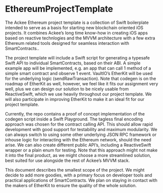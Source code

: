 # EthereumProjectTemplate

The Ackee Ethereum project template is a collection of Swift boilerplate intended to serve as a basis for starting new blockchain oriented iOS projects. It combines Ackee’s long time know-how in creating iOS apps based on reactive technlogies and the MVVM architecture with a few extra Ethereum related tools designed for seamless interaction with SmartContracts..

The project template will include a Swift script for generating a typesafe Swift API to individual SmartContracts, based on their ABI. A simple example app will be implemented, e.g. an app that can call 1 method of a simple smart contract and observe 1 event. VaultIO’s EtherKit will be used for the underlying logic (sendRawTransaction). Note that codegen is on the roadmap of EtherKit as well, however, we feel like it fits our assignment very well, plus we can design our solution to be nicely usable from ReactiveSwift, which we use heavily throughout our project template. We will also participate in improving EtherKit to make it an ideal fit for our project template.

Currently, the repo contains a proof of concept implementation of the codegen script inside a Swift Playground. The tagless final encoding approach was chosen for the contract calling API. This should allow rapid development with good support for testability and maximum modularity. We can always switch to using some other underlying JSON RPC framework or inhouse logic for interacting with the Ethereum network, should the need arise. We can also create different public API’s, including a ReactiveSwift wrapper or a plain enum for testing. Note that this approach might not make it into the final product, as we might choose a more streamlined solution, best suited for use alongside the rest of Ackee’s MVVM stack.

This document describes the smallest scope of the project. We might decide to add more goodies, with a primary focus on developer tools and practical applications of SmartContracts. We plan on staying in contact with the makers of EtherKit to ensure the quality of the whole solution.
